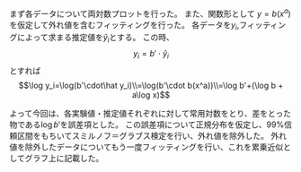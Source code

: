 まず各データについて両対数プロットを行った。
また、関数形として
$y=b(x^a)$
を仮定して外れ値を含むフィッティングを行った。
各データを$y_i$,フィッティングによって求まる推定値を$\hat y_i$とする。
この時、
$$y_i=b'\cdot\hat y_i$$とすれば
$$\log y_i=\log(b'\cdot\hat y_i)\\=\log(b'\cdot b(x^a))\\=\log b'+(\log b + a\log x)$$

よって今回は、各実験値・推定値それぞれに対して常用対数をとり、差をとった物である$\log b'$を誤差項とした。
この誤差項について正規分布を仮定し、99%信頼区間をもちいてスミルノフ＝グラブス検定を行い、外れ値を除外した。
外れ値を除外したデータについてもう一度フィッティングを行い、これを累乗近似としてグラフ上に記載した。

